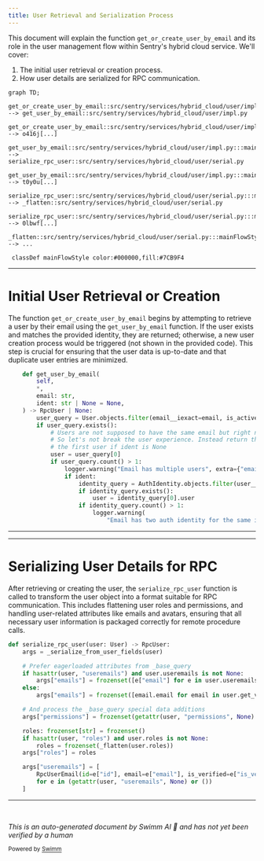 ```yaml
---
title: User Retrieval and Serialization Process
---
```

This document will explain the function `get_or_create_user_by_email` and its role in the user management flow within Sentry's hybrid cloud service. We'll cover:

1. The initial user retrieval or creation process.
2. How user details are serialized for RPC communication.

```mermaid
graph TD;
  get_or_create_user_by_email::src/sentry/services/hybrid_cloud/user/impl.py:::mainFlowStyle --> get_user_by_email::src/sentry/services/hybrid_cloud/user/impl.py
  get_or_create_user_by_email::src/sentry/services/hybrid_cloud/user/impl.py:::mainFlowStyle --> o416j[...]
  get_user_by_email::src/sentry/services/hybrid_cloud/user/impl.py:::mainFlowStyle --> serialize_rpc_user::src/sentry/services/hybrid_cloud/user/serial.py
  get_user_by_email::src/sentry/services/hybrid_cloud/user/impl.py:::mainFlowStyle --> t0y0u[...]
  serialize_rpc_user::src/sentry/services/hybrid_cloud/user/serial.py:::mainFlowStyle --> _flatten::src/sentry/services/hybrid_cloud/user/serial.py
  serialize_rpc_user::src/sentry/services/hybrid_cloud/user/serial.py:::mainFlowStyle --> 0lbwf[...]
  _flatten::src/sentry/services/hybrid_cloud/user/serial.py:::mainFlowStyle --> ...

 classDef mainFlowStyle color:#000000,fill:#7CB9F4
```

<SwmSnippet path="/src/sentry/services/hybrid_cloud/user/impl.py" line="226">

---

# Initial User Retrieval or Creation

The function `get_or_create_user_by_email` begins by attempting to retrieve a user by their email using the `get_user_by_email` function. If the user exists and matches the provided identity, they are returned; otherwise, a new user creation process would be triggered (not shown in the provided code). This step is crucial for ensuring that the user data is up-to-date and that duplicate user entries are minimized.

```python
    def get_user_by_email(
        self,
        *,
        email: str,
        ident: str | None = None,
    ) -> RpcUser | None:
        user_query = User.objects.filter(email__iexact=email, is_active=True)
        if user_query.exists():
            # Users are not supposed to have the same email but right now our auth pipeline let this happen
            # So let's not break the user experience. Instead return the user with auth identity of ident or
            # the first user if ident is None
            user = user_query[0]
            if user_query.count() > 1:
                logger.warning("Email has multiple users", extra={"email": email})
                if ident:
                    identity_query = AuthIdentity.objects.filter(user__in=user_query, ident=ident)
                    if identity_query.exists():
                        user = identity_query[0].user
                    if identity_query.count() > 1:
                        logger.warning(
                            "Email has two auth identity for the same ident",
```

---

</SwmSnippet>

<SwmSnippet path="/src/sentry/services/hybrid_cloud/user/serial.py" line="62">

---

# Serializing User Details for RPC

After retrieving or creating the user, the `serialize_rpc_user` function is called to transform the user object into a format suitable for RPC communication. This includes flattening user roles and permissions, and handling user-related attributes like emails and avatars, ensuring that all necessary user information is packaged correctly for remote procedure calls.

```python
def serialize_rpc_user(user: User) -> RpcUser:
    args = _serialize_from_user_fields(user)

    # Prefer eagerloaded attributes from _base_query
    if hasattr(user, "useremails") and user.useremails is not None:
        args["emails"] = frozenset([e["email"] for e in user.useremails if e["is_verified"]])
    else:
        args["emails"] = frozenset([email.email for email in user.get_verified_emails()])

    # And process the _base_query special data additions
    args["permissions"] = frozenset(getattr(user, "permissions", None) or ())

    roles: frozenset[str] = frozenset()
    if hasattr(user, "roles") and user.roles is not None:
        roles = frozenset(_flatten(user.roles))
    args["roles"] = roles

    args["useremails"] = [
        RpcUserEmail(id=e["id"], email=e["email"], is_verified=e["is_verified"])
        for e in (getattr(user, "useremails", None) or ())
    ]
```

---

</SwmSnippet>

&nbsp;

*This is an auto-generated document by Swimm AI 🌊 and has not yet been verified by a human*

<SwmMeta version="3.0.0" repo-id="Z2l0aHViJTNBJTNBc2VudHJ5JTNBJTNBZ2V0c2VudHJ5" repo-name="sentry"><sup>Powered by [Swimm](/)</sup></SwmMeta>
